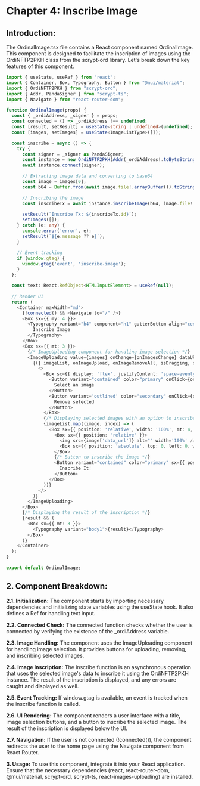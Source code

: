 # Chapter 4: Inscribe Image
## Introduction:
The OrdinalImage.tsx file contains a React component named OrdinalImage. 
This component is designed to facilitate the inscription of images using the OrdiNFTP2PKH class from the scrypt-ord library. 
Let's break down the key features of this component.

```ts
import { useState, useRef } from "react";
import { Container, Box, Typography, Button } from "@mui/material";
import { OrdiNFTP2PKH } from "scrypt-ord";
import { Addr, PandaSigner } from "scrypt-ts";
import { Navigate } from "react-router-dom";

function OrdinalImage(props) {
  const { _ordiAddress, _signer } = props;
  const connected = () => _ordiAddress !== undefined;
  const [result, setResult] = useState<string | undefined>(undefined);
  const [images, setImages] = useState<ImageListType>([]);

  const inscribe = async () => {
    try {
      const signer = _signer as PandaSigner;
      const instance = new OrdiNFTP2PKH(Addr(_ordiAddress!.toByteString()));
      await instance.connect(signer);

      // Extracting image data and converting to base64
      const image = images[0];
      const b64 = Buffer.from(await image.file!.arrayBuffer()).toString('base64');

      // Inscribing the image
      const inscribeTx = await instance.inscribeImage(b64, image.file!.type);

      setResult(`Inscribe Tx: ${inscribeTx.id}`);
      setImages([]);
    } catch (e: any) {
      console.error('error', e);
      setResult(`${e.message ?? e}`);
    }

    // Event tracking
    if (window.gtag) {
      window.gtag('event', 'inscribe-image');
    }
  };

  const text: React.RefObject<HTMLInputElement> = useRef(null);

  // Render UI
  return (
    <Container maxWidth="md">
      {!connected() && <Navigate to="/" />}
      <Box sx={{ my: 4 }}>
        <Typography variant="h4" component="h1" gutterBottom align="center">
          Inscribe Image
        </Typography>
      </Box>
      <Box sx={{ mt: 3 }}>
        {/* ImageUploading component for handling image selection */}
        <ImageUploading value={images} onChange={onImagesChange} dataURLKey="data_url">
          {({ imageList, onImageUpload, onImageRemoveAll, isDragging, dragProps }) => (
            <>
              <Box sx={{ display: 'flex', justifyContent: 'space-evenly', alignItems: 'center' }}>
                <Button variant="contained" color="primary" onClick={onImageUpload}>
                  Select an image
                </Button>
                <Button variant='outlined' color="secondary" onClick={onImageRemoveAll}>
                  Remove selected
                </Button>
              </Box>
              {/* Displaying selected images with an option to inscribe */}
              {imageList.map((image, index) => (
                <Box sx={{ position: 'relative', width: '100%', mt: 4, display: 'flex', justifyContent: 'center', alignItems: 'center' }} key={index}>
                  <Box sx={{ position: 'relative' }}>
                    <img src={image['data_url']} alt="" width='100%' />
                    <Box sx={{ position: 'absolute', top: 0, left: 0, width: '100%', height: '100%', backgroundColor: 'rgba(0, 0, 0, 0.5)' }} />
                  </Box>
                  {/* Button to inscribe the image */}
                  <Button variant="contained" color="primary" sx={{ position: 'absolute', top: '50%', left: '50%', transform: 'translate(-50%, -50%)', zIndex: 1 }} onClick={inscribe}>
                    Inscribe It!
                  </Button>
                </Box>
              ))}
            </>
          )}
        </ImageUploading>
      </Box>
      {/* Displaying the result of the inscription */}
      {result && (
        <Box sx={{ mt: 3 }}>
          <Typography variant="body1">{result}</Typography>
        </Box>
      )}
    </Container>
  );
}

export default OrdinalImage;

```
## 2. Component Breakdown:

**2.1. Initialization:**
The component starts by importing necessary dependencies and initializing state variables using the useState hook. It also defines a Ref for handling text input.

**2.2. Connected Check:**
The connected function checks whether the user is connected by verifying the existence of the _ordiAddress variable.

**2.3. Image Handling:**
The component uses the ImageUploading component for handling image selection. It provides buttons for uploading, removing, and inscribing selected images.

**2.4. Image Inscription:**
The inscribe function is an asynchronous operation that uses the selected image's data to inscribe it using the OrdiNFTP2PKH instance. The result of the inscription is displayed, and any errors are caught and displayed as well.

**2.5. Event Tracking:**
If window.gtag is available, an event is tracked when the inscribe function is called.

**2.6. UI Rendering:**
The component renders a user interface with a title, image selection buttons, and a button to inscribe the selected image. The result of the inscription is displayed below the UI.

**2.7. Navigation:**
If the user is not connected (!connected()), the component redirects the user to the home page using the Navigate component from React Router.

**3. Usage:**
To use this component, integrate it into your React application. Ensure that the necessary dependencies (react, react-router-dom, @mui/material, scrypt-ord, scrypt-ts, react-images-uploading) are installed.
